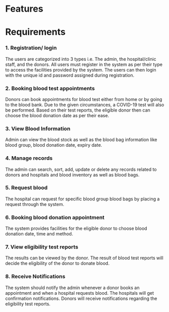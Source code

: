 # Features

# Requirements
 ### 1. Registration/ login
 The users are categorized into 3 types i.e. The admin, the hospital/clinic staff, and the donors. All users must register in the system as per their type to access the facilities provided by the system.
The users can then login with the unique id and password assigned during registration.

 ### 2. Booking blood test appointments 
 Donors can book appointments for blood test either from home or by going to the blood bank. Due to the given circumstances, a COVID-19 test will also be performed. Based on their test reports, the eligible donor then can choose the blood donation date as per their ease.
 
 ### 3. View Blood Information
 Admin can view the blood stock as well as the blood bag information like blood group, blood donation date, expiry date.
 
 ### 4. Manage records
 The admin can search, sort, add, update or delete any records related to donors and hospitals and blood inventory as well as blood bags.
 
 ### 5. Request blood
 The hospital can request for specific blood group blood bags by placing a request through the system. 
 
 ### 6. Booking blood donation appointment
 The system provides facilities for the eligible donor to choose blood donation date, time and method. 
 
 ### 7. View eligibility test reports
 The results can be viewed by the donor. The result of blood test reports will decide the eligibility of the donor to donate blood.
 
 ### 8. Receive Notifications
 The system should notify the admin whenever a donor books an appointment and when a hospital requests blood. The hospitals will get confirmation notifications. Donors will receive notifications regarding the eligibility test reports. 
 

